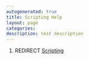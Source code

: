```yaml
---
autogenerated: true
title: Scripting Help
layout: page
categories: 
description: test description
---
```


1.  REDIRECT [Scripting](Scripting)
